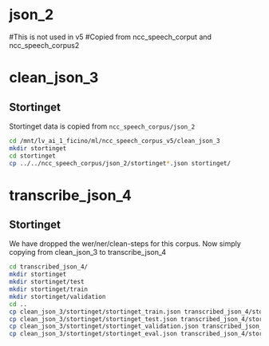 # json_2
#This is not used in v5
#Copied from ncc_speech_corput and ncc_speech_corpus2

# clean_json_3
## Stortinget
Stortinget data is copied from ```ncc_speech_corpus/json_2```
```bash
cd /mnt/lv_ai_1_ficino/ml/ncc_speech_corpus_v5/clean_json_3
mkdir stortinget
cd stortinget
cp ../../ncc_speech_corpus/json_2/stortinget*.json stortinget/
```

# transcribe_json_4
## Stortinget
We have dropped the wer/ner/clean-steps for this corpus. Now simply copying from clean_json_3 to transcribe_json_4
```bash
cd transcribed_json_4/
mkdir stortinget
mkdir stortinget/test
mkdir stortinget/train
mkdir stortinget/validation
cd ..
cp clean_json_3/stortinget/stortinget_train.json transcribed_json_4/stortinget/train/
cp clean_json_3/stortinget/stortinget_test.json transcribed_json_4/stortinget/test/
cp clean_json_3/stortinget/stortinget_validation.json transcribed_json_4/stortinget/validation/
cp clean_json_3/stortinget/stortinget_eval.json transcribed_json_4/stortinget/validation/
```

